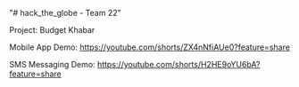 "# hack_the_globe - Team 22" 

Project: Budget Khabar

Mobile App Demo: 
https://youtube.com/shorts/ZX4nNfiAUe0?feature=share

SMS Messaging Demo: 
https://youtube.com/shorts/H2HE9oYU6bA?feature=share

